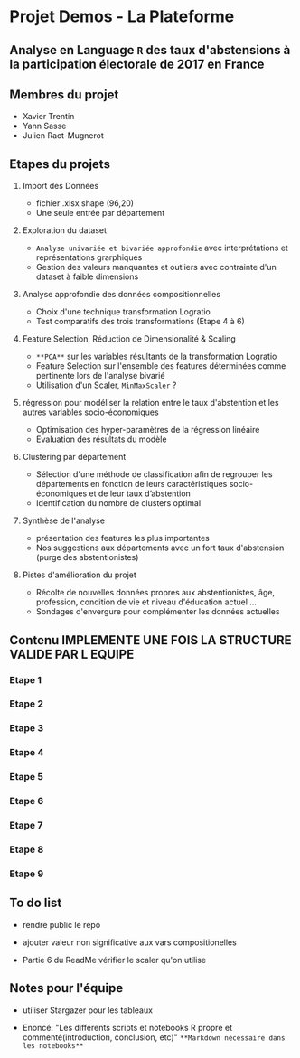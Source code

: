 # Projet Demos - La Plateforme
## Analyse en Language **`R`** des taux d'abstensions à la participation électorale de 2017 en France
## Membres du projet 
- Xavier Trentin
- Yann Sasse
- Julien Ract-Mugnerot

## Etapes du projets

1. Import des Données
   - fichier .xlsx shape (96,20)
   - Une seule entrée par département

3. Exploration du dataset
   - `Analyse univariée et bivariée approfondie` avec interprétations et représentations grarphiques
   - Gestion des valeurs manquantes et outliers avec contrainte d'un dataset à faible dimensions
   
4. Analyse approfondie des données compositionnelles
   - Choix d'une technique transformation Logratio
   - Test comparatifs des trois transformations (Etape 4 à 6)

5. Feature Selection, Réduction de Dimensionalité &  Scaling
   - `**PCA**` sur les variables résultants de la transformation Logratio
   - Feature Selection sur l'ensemble des features déterminées comme pertinente lors de l'analyse bivarié
   - Utilisation d'un Scaler, `MinMaxScaler` ?

6. régression pour modéliser la relation entre le taux d'abstention et les autres variables socio-économiques
   - Optimisation des hyper-paramètres de la régression linéaire
   - Evaluation des résultats du modèle
  
7. Clustering par département
   - Sélection d'une méthode de classification afin de regrouper les départements en fonction de leurs caractéristiques socio-économiques et de leur taux d’abstention
   - Identification du nombre de clusters optimal
  
8. Synthèse de l'analyse
   -  présentation des features les plus importantes
   - Nos suggestions aux départements avec un fort taux d'abstension (purge des abstentionistes)
   
9. Pistes d'amélioration du projet
   - Récolte de nouvelles données propres aux abstentionistes, âge, profession, condition de vie et niveau d'éducation actuel ...
   - Sondages d'envergure pour complémenter les données actuelles
  


## Contenu IMPLEMENTE UNE FOIS LA STRUCTURE VALIDE PAR L EQUIPE

### Etape 1
### Etape 2
### Etape 3
### Etape 4
### Etape 5
### Etape 6
### Etape 7
### Etape 8
### Etape 9

## To do list 

- rendre public le repo

- ajouter valeur non significative aux vars compositionelles

- Partie 6 du ReadMe vérifier le scaler qu'on utilise

## Notes pour l'équipe

- utiliser Stargazer pour les tableaux

- Enoncé: "Les différents scripts et notebooks R propre et commenté(introduction, conclusion, etc)" `**Markdown nécessaire dans les notebooks**`


